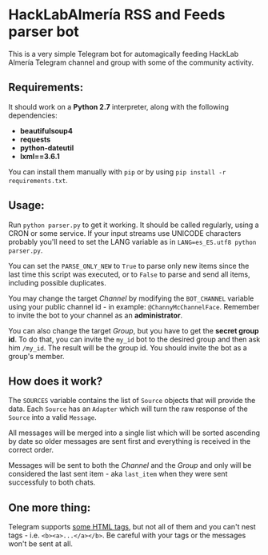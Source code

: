 # HackLabAlmería RSS and Feeds parser bot

This is a very simple Telegram bot for automagically feeding HackLab Almería
Telegram channel and group with some of the community activity.

## Requirements:

It should work on a **Python 2.7** interpreter, along with the following dependencies:

* **beautifulsoup4**
* **requests**
* **python-dateutil**
* **lxml==3.6.1**

You can install them manually with `pip` or by using `pip install -r requirements.txt`.

## Usage:

Run `python parser.py` to get it working. It should be called regularly, using a CRON or some service.
If your input streams use UNICODE characters probably you'll need to set the
LANG variable as in `LANG=es_ES.utf8 python parser.py`.

You can set the `PARSE_ONLY_NEW` to `True` to parse only new items since the last time this script was executed, or to `False` to parse and send all items, including possible duplicates. 

You may change the target *Channel* by modifying the `BOT_CHANNEL` variable using your public channel id - in example: `@ChannyMcChannelFace`.
Remember to invite the bot to your channel as an __administrator__.

You can also change the target *Group*, but you have to get the **secret group id**. To do that, you can invite the `my_id` bot to the desired group and then ask him `/my_id`. The result will be the group id.
You should invite the bot as a group's member.

## How does it work?

The `SOURCES` variable contains the list of `Source` objects that will provide the data. Each `Source` has an `Adapter` which will turn the raw response of the `Source` into a valid `Message`.
 
All messages will be merged into a single list which will be sorted ascending by date so older messages are sent first and everything is received in the correct order.

Messages will be sent to both the *Channel* and the *Group* and only will be considered the last sent item - aka `last_item` when they were sent successfuly to both chats.

## One more thing:

Telegram supports [some HTML tags](https://core.telegram.org/bots/api#html-style), but not all of them and you can't nest tags - i.e. `<b><a>...</a></b>`. Be careful with your tags or the messages won't be sent at all.